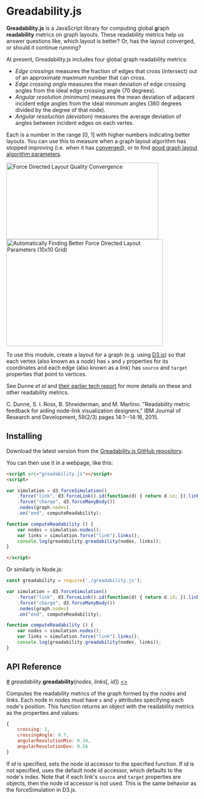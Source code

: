 # Greadability.js

**Greadability.js** is a JavaScript library for computing global **g**raph **readability** metrics on graph layouts. These readability metrics help us answer questions like, which layout is better? Or, has the layout converged, or should it continue running?

At present, Greadability.js includes four global graph readability metrics:

* *Edge crossings* measures the fraction of edges that cross (intersect) out of an approximate maximum number that can cross.
* *Edge crossing angle* measures the mean deviation of edge crossing angles from the ideal edge crossing angle (70 degrees).
* *Angular resolution (minimum)* measures the mean deviation of adjacent incident edge angles from the ideal minimum angles (360 degrees divided by the degree of that node).
* *Angular resoluction (deviation)* measures the average deviation of angles between incident
edges on each vertex.

Each is a number in the range [0, 1] with higher numbers indicating better layouts. You can use this to measure when a graph layout algorithm has stopped improving (i.e. when it has [converged](https://bl.ocks.org/rpgove/8c8b08cc0ae1e1e969f5d2904a6a0e26)), or to find [good graph layout algorithm parameters](https://bl.ocks.org/rpgove/553450ed8ef2a48acd4121a85653d880).

[<img alt="Force Directed Layout Quality Convergence" src="https://raw.githubusercontent.com/rpgove/greadability/master/img/convergence.png" width="400" height="201">](https://bl.ocks.org/rpgove/8c8b08cc0ae1e1e969f5d2904a6a0e26)[<img alt="Automatically Finding Better Force Directed Layout Parameters (10x10 Grid)" src="https://raw.githubusercontent.com/rpgove/greadability/master/img/bestparameters.png" width="412" height="281">](https://bl.ocks.org/rpgove/553450ed8ef2a48acd4121a85653d880)

To use this module, create a layout for a graph (e.g. using [D3.js](https://d3js.org)) so that each vertex (also known as a *node*) has `x` and `y` properties for its coordinates and each edge (also known as a *link*) has `source` and `target` properties that point to vertices.

See Dunne *et al* and [their earlier tech report](http://www.cs.umd.edu/hcil/trs/2009-13/2009-13.pdf) for more details on these and other readability metrics.

C. Dunne, S. I. Ross, B. Shneiderman, and M. Martino. "Readability metric feedback for aiding node-link visualization designers," IBM Journal of Research and Development, 59(2/3) pages 14:1--14:16, 2015.

## Installing

Download the latest version from the [Greadability.js GitHub repository](https://github.com/rpgove/greadability/releases).

You can then use it in a webpage, like this:

```html
<script src="greadability.js"></script>
<script>

var simulation = d3.forceSimulation()
    .force("link", d3.forceLink().id(function(d) { return d.id; }).links(graph.links))
    .force("charge", d3.forceManyBody())
    .nodes(graph.nodes)
    .on("end", computeReadability);

function computeReadability () {
	var nodes = simulation.nodes();
	var links = simulation.force("link").links();
	console.log(greadability.greadability(nodes, links));
}

</script>
```

Or similarly in Node.js:

```js
const greadability = require('./greadability.js');

var simulation = d3.forceSimulation()
    .force("link", d3.forceLink().id(function(d) { return d.id; }).links(graph.links))
    .force("charge", d3.forceManyBody())
    .nodes(graph.nodes)
    .on("end", computeReadability);

function computeReadability () {
	var nodes = simulation.nodes();
	var links = simulation.force("link").links();
	console.log(greadability.greadability(nodes, links));
}
```

## API Reference

<a name="greadability" href="#greadability">#</a> <i>greadability</i>.<b>greadability</b>(<i>nodes</i>, <i>links</i>[, <i>id</i>]) [<>](https://github.com/rpgove/greadability/blob/master/greadability.js#L7 "Source")

Computes the readability metrics of the graph formed by the *nodes* and *links*. Each node in *nodes* must have `x` and `y` attributes specifying each node's position. This function returns an object with the readability metrics as the properties and values:

```javascript
{
	crossing: 1,
	crossingAngle: 0.7,
	angularResolutionMin: 0.34,
	angularResolutionDev: 0.56
}
```

If *id* is specified, sets the node id accessor to the specified function. If *id* is not specified, uses the default node id accessor, which defaults to the node's index. Note that if each link's `source` and `target` properties are objects, then the node id accessor is not used. This is the same behavior as the forceSimulation in D3.js.
